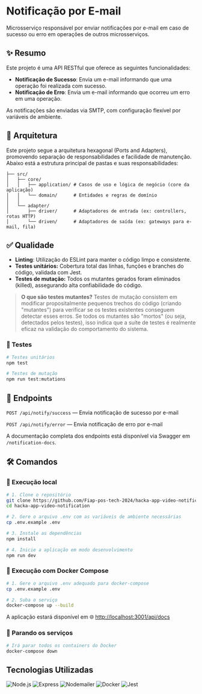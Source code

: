 # Notificação por E-mail

Microsserviço responsável por enviar notificações por e-mail em caso de sucesso ou erro em operações de outros microsserviços.

## ✨ Resumo

Este projeto é uma API RESTful que oferece as seguintes funcionalidades:

- **Notificação de Sucesso**: Envia um e-mail informando que uma operação foi realizada com sucesso.
- **Notificação de Erro**: Envia um e-mail informando que ocorreu um erro em uma operação.

As notificações são enviadas via SMTP, com configuração flexível por variáveis de ambiente.

## 📁 Arquitetura

Este projeto segue a arquitetura hexagonal (Ports and Adapters), promovendo separação de responsabilidades e facilidade de manutenção. Abaixo está a estrutura principal de pastas e suas responsabilidades:

```
├── src/
│   ├── core/
│   │   ├── application/ # Casos de uso e lógica de negócio (core da aplicação)
│   │   └── domain/      # Entidades e regras de domínio
│   │
│   └── adapter/
│       ├── driver/      # Adaptadores de entrada (ex: controllers, rotas HTTP)
│       └── driven/      # Adaptadores de saída (ex: gateways para e-mail, fila)
```

## ✅ Qualidade

- **Linting**: Utilização do ESLint para manter o código limpo e consistente.
- **Testes unitários:** Cobertura total das linhas, funções e branches do código, validada com Jest.
- **Testes de mutação:** Todos os mutantes gerados foram eliminados (killed), assegurando alta confiabilidade do código.

> **O que são testes mutantes?**
> Testes de mutação consistem em modificar propositalmente pequenos trechos do código (criando "mutantes") para verificar se os testes existentes conseguem detectar esses erros. Se todos os mutantes são "mortos" (ou seja, detectados pelos testes), isso indica que a suíte de testes é realmente eficaz na validação do comportamento do sistema.

### 🧪 Testes

```bash
# Testes unitários
npm test

# Testes de mutação
npm run test:mutations
```

## 📌 Endpoints

`POST /api/notify/success` — Envia notificação de sucesso por e-mail

`POST /api/notify/error` — Envia notificação de erro por e-mail

A documentação completa dos endpoints está disponível via Swagger em `/notification-docs`.

## 🛠️ Comandos

### 🚀 Execução local

```bash
# 1. Clone o repositório
git clone https://github.com/Fiap-pos-tech-2024/hacka-app-video-notification.git
cd hacka-app-video-notification

# 2. Gere o arquivo .env com as variáveis de ambiente necessárias
cp .env.example .env

# 3. Instale as dependências
npm install

# 4. Inicie a aplicação em modo desenvolvimento
npm run dev
```

### 🚀 Execução com Docker Compose

```bash
# 1. Gere o arquivo .env adequado para docker-compose
cp .env.example .env

# 2. Suba o serviço
docker-compose up --build
```

A aplicação estará disponível em 🌐 [http://localhost:3001/api/docs](http://localhost:3001/api/docs)

### 🛑 Parando os serviços

```bash
# Irá parar todos os containers do Docker
docker-compose down
```

## Tecnologias Utilizadas

![Node.js](https://img.shields.io/badge/Node.js-339933?logo=node.js&logoColor=white&style=flat-square)
![Express](https://img.shields.io/badge/Express-000000?logo=express&logoColor=white&style=flat-square)
![Nodemailer](https://img.shields.io/badge/Nodemailer-yellow?logo=maildotru&logoColor=white&style=flat-square)
![Docker](https://img.shields.io/badge/Docker-2496ED?logo=docker&logoColor=white&style=flat-square)
![Jest](https://img.shields.io/badge/Jest-C21325?logo=jest&logoColor=white&style=flat-square)
